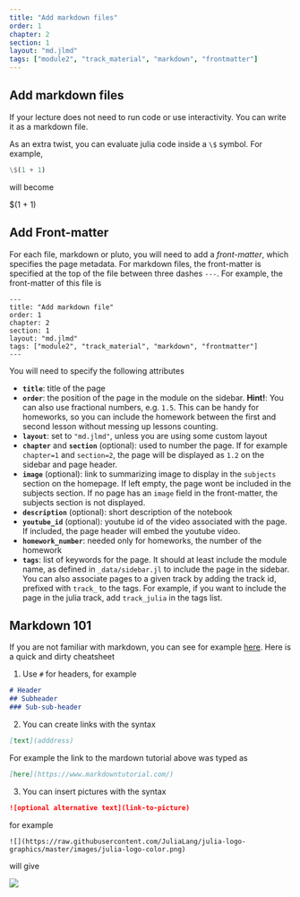 ```yaml
---
title: "Add markdown files"
order: 1
chapter: 2
section: 1
layout: "md.jlmd"
tags: ["module2", "track_material", "markdown", "frontmatter"]
---
```


## Add markdown files

If your lecture does not need to run code or use interactivity. You can write it as a markdown file.

As an extra twist, you can evaluate julia code inside a `\$` symbol. For example,

```julia
\$(1 + 1)
```
will become

$(1 + 1)

## Add Front-matter

For each file, markdown or pluto, you will need to add a *front-matter*, which specifies the page metadata. For markdown files, the front-matter is specified at the top of the file between three dashes `---`. For example, the front-matter of this file is

```
---
title: "Add markdown file"
order: 1
chapter: 2
section: 1
layout: "md.jlmd"
tags: ["module2", "track_material", "markdown", "frontmatter"]
---
```

You will need to specify the following attributes

- **`title`**: title of the page
- **`order`**: the position of the page in the module on the sidebar. **Hint!**: You can also use fractional numbers, e.g. `1.5`. This can be handy for homeworks, so you can include the homework between the first and second lesson without messing up lessons counting.
- **`layout`**: set to `"md.jlmd"`, unless you are using some custom layout
- **`chapter`** and **`section`** (optional): used to number the page. If for example `chapter=1` and `section=2`, the page will be displayed as `1.2` on the sidebar and page header.
- **`image`** (optional): link to summarizing image to display in the `subjects` section on the homepage. If left empty, the page wont be included in the subjects section. If no page has an `image` field in the front-matter, the subjects section is not displayed.
- **`description`** (optional): short description of the notebook
- **`youtube_id`** (optional): youtube id of the video associated with the page. If included, the page header will embed the youtube video.
- **`homework_number`**: needed only for homeworks, the number of the homework
- **`tags`**: list of keywords for the page. It should at least include the module name, as defined in `_data/sidebar.jl` to include the page in the sidebar. You can also associate pages to a given track by adding the track id, prefixed with `track_` to the tags. For example, if you want to include the page in the julia track, add `track_julia` in the tags list.


## Markdown 101

If you are not familiar with markdown, you can see for example [here](https://www.markdowntutorial.com/). Here is a quick and dirty cheatsheet

1. Use `#` for headers, for example

```markdown
# Header
## Subheader
### Sub-sub-header
```

2. You can create links with the syntax

```markdown
[text](adddress)
```

For example the link to the mardown tutorial above was typed as

```markdown
[here](https://www.markdowntutorial.com/)
```

3. You can insert pictures with the syntax

```markdown
![optional alternative text](link-to-picture)
```

for example

```
![](https://raw.githubusercontent.com/JuliaLang/julia-logo-graphics/master/images/julia-logo-color.png)
```

will give

![](https://raw.githubusercontent.com/JuliaLang/julia-logo-graphics/master/images/julia-logo-color.png)